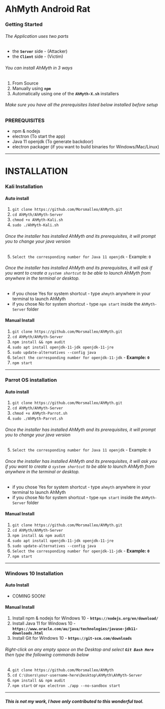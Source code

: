 # AhMyth Android Rat
### Getting Started
###### The Application uses two parts
- the **`Server`** side - (Attacker)
- the **`Client`** side - (Victim) 

###### You can install AhMyth in 3 ways
1. From Source
2. Manually using **`npm`**
3. Automatically using one of the **`AhMyth-X.sh`** installers

###### Make sure you have all the prerequisites listed below installed before setup
### PREREQUISITES
- npm & nodejs 
- electron (To start the app)
- Java 11 openjdk (To generate backdoor)
- electron packager (if you want to build binaries for Windows/Mac/Linux)
----------------
# INSTALLATION

### Kali Installation
#### Auto install
1. ```git clone https://github.com/Morsmalleo/AhMyth.git```
2. ```cd AhMyth/AhMyth-Server```
3. ```chmod +x AhMyth-Kali.sh```
4. ```sudo ./AhMyth-Kali.sh```
###### Once the installer has installed AhMyth and its prerequisites, it will prompt you to change your java version
5.  ```Select the corresponding number for Java 11 openjdk``` - Example: `0`

###### Once the installer has installed AhMyth and its prerequisites, it will ask if you want to create a `system shortcut` to be able to launch AhMyth from anywhere in the terminal or desktop.
- if you chose Yes for system shortcut - type ```ahmyth``` anywhere in your terminal to launch AhMyth
- if you chose No for system shortcut - type ```npm start``` inside the `AhMyth-Server` folder

#### Manual Install
1. ```git clone https://github.com/Morsmalleo/AhMyth.git```
2. ```cd AhMyth/AhMyth-Server```
3. ```npm install && npm audit```
4. ```sudo apt install openjdk-11-jdk openjdk-11-jre```
5. ```sudo update-alternatives --config java``` 
6. ```Select the corresponding number for openjdk-11-jdk``` - **Example:** **`0`**
7. ```npm start```
------------------

### Parrot OS installation
#### Auto install
1. ```git clone https://github.com/Morsmalleo/AhMyth.git```
2. ```cd AhMyth/AhMyth-Server```
3. ```chmod +x AhMyth-Parrot.sh```
4. ```sudo ./AhMyth-Parrot.sh```
###### Once the installer has installed AhMyth and its prerequisites, it will prompt you to change your java version
5.  ```Select the corresponding number for Java 11 openjdk``` - Example: `0`

###### Once the installer has installed AhMyth and its prerequisites, it will ask you if you want to create a `system shortcut` to be able to launch AhMyth from anywhere in the terminal or desktop.
- if you chose Yes for system shortcut - type ```ahmyth``` anywhere in your terminal to launch AhMyth
- if you chose No for system shortcut - type ```npm start``` inside the `AhMyth-Server` folder

#### Manual Install
1. ```git clone https://github.com/Morsmalleo/AhMyth.git```
2. ```cd AhMyth/AhMyth-Server```
3. ```npm install && npm audit```
4. ```sudo apt install openjdk-11-jdk openjdk-11-jre```
5. ```sudo update-alternatives --config java``` 
6. ```Select the corresponding number for openjdk-11-jdk``` - **Example:** **`0`**
7. ```npm start```
------------------

### Windows 10 Installation
#### Auto Install
- COMING SOON!

#### Manual Install
1. Install npm & nodejs for Windows 10 - **`https://nodejs.org/en/download/`**
2. Install Java 11 for Windows 10 - **`https://www.oracle.com/au/java/technologies/javase-jdk11-downloads.html`**
3. Install Git for Windows 10 - **`https://git-scm.com/downloads`**
###### Right-click on any empty space on the Desktop and select **`Git Bash Here`** then type the following commands below
4. ```git clone https://github.com/Morsmalleo/AhMyth```
5. ```cd C:\Users\your-username-here\Desktop\AhMyth\AhMyth-Server```
6. ```npm install && npm audit```
7. ```npm start``` or ```npx electron ./app --no-sandbox start```

--------------------------------------------------------------------------
##### This is not my work, I have only contributed to this wonderful tool.
